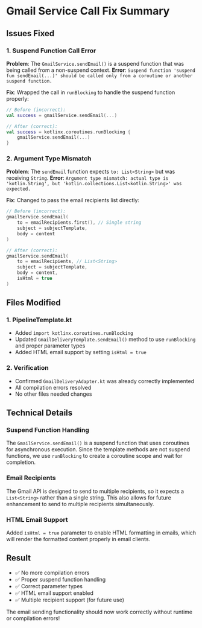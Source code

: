 # Gmail Service Call Fix Summary

## Issues Fixed

### 1. **Suspend Function Call Error**
**Problem**: The `GmailService.sendEmail()` is a suspend function that was being called from a non-suspend context.
**Error**: `Suspend function 'suspend fun sendEmail(...)' should be called only from a coroutine or another suspend function.`

**Fix**: Wrapped the call in `runBlocking` to handle the suspend function properly:

```kotlin
// Before (incorrect):
val success = gmailService.sendEmail(...)

// After (correct):
val success = kotlinx.coroutines.runBlocking {
    gmailService.sendEmail(...)
}
```

### 2. **Argument Type Mismatch**
**Problem**: The `sendEmail` function expects `to: List<String>` but was receiving `String`.
**Error**: `Argument type mismatch: actual type is 'kotlin.String', but 'kotlin.collections.List<kotlin.String>' was expected.`

**Fix**: Changed to pass the email recipients list directly:

```kotlin
// Before (incorrect):
gmailService.sendEmail(
    to = emailRecipients.first(), // Single string
    subject = subjectTemplate,
    body = content
)

// After (correct):
gmailService.sendEmail(
    to = emailRecipients, // List<String>
    subject = subjectTemplate,
    body = content,
    isHtml = true
)
```

## Files Modified

### 1. **PipelineTemplate.kt**
- Added `import kotlinx.coroutines.runBlocking`
- Updated `GmailDeliveryTemplate.sendEmail()` method to use `runBlocking` and proper parameter types
- Added HTML email support by setting `isHtml = true`

### 2. **Verification**
- Confirmed `GmailDeliveryAdapter.kt` was already correctly implemented
- All compilation errors resolved
- No other files needed changes

## Technical Details

### Suspend Function Handling
The `GmailService.sendEmail()` is a suspend function that uses coroutines for asynchronous execution. Since the template methods are not suspend functions, we use `runBlocking` to create a coroutine scope and wait for completion.

### Email Recipients
The Gmail API is designed to send to multiple recipients, so it expects a `List<String>` rather than a single string. This also allows for future enhancement to send to multiple recipients simultaneously.

### HTML Email Support
Added `isHtml = true` parameter to enable HTML formatting in emails, which will render the formatted content properly in email clients.

## Result
- ✅ No more compilation errors
- ✅ Proper suspend function handling
- ✅ Correct parameter types
- ✅ HTML email support enabled
- ✅ Multiple recipient support (for future use)

The email sending functionality should now work correctly without runtime or compilation errors!
